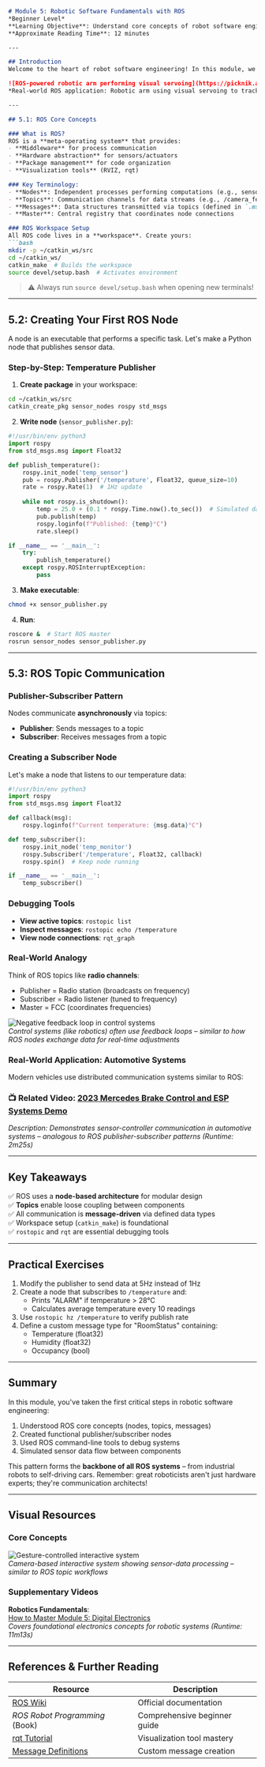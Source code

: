 ```markdown
# Module 5: Robotic Software Fundamentals with ROS  
*Beginner Level*  
**Learning Objective**: Understand core concepts of robot software engineering using ROS (Robot Operating System), including nodes, topics, and basic communication patterns.  
**Approximate Reading Time**: 12 minutes  

---

## Introduction  
Welcome to the heart of robot software engineering! In this module, we'll explore the **Robot Operating System (ROS)** – the industry-standard framework for building robotic systems. Unlike traditional operating systems, ROS provides tools and libraries to handle hardware abstraction, device drivers, and inter-process communication. By the end, you'll create your first ROS nodes and understand how robots communicate internally.  

![ROS-powered robotic arm performing visual servoing](https://picknik.ai/assets/images/blog_posts/2020-12-10-catch_arm.gif)  
*Real-world ROS application: Robotic arm using visual servoing to track and catch objects (Source: PickNik)*  

---

## 5.1: ROS Core Concepts  

### What is ROS?  
ROS is a **meta-operating system** that provides:  
- **Middleware** for process communication  
- **Hardware abstraction** for sensors/actuators  
- **Package management** for code organization  
- **Visualization tools** (RVIZ, rqt)  

### Key Terminology:  
- **Nodes**: Independent processes performing computations (e.g., sensor driver, navigation algorithm)  
- **Topics**: Communication channels for data streams (e.g., /camera_feed, /motor_commands)  
- **Messages**: Data structures transmitted via topics (defined in `.msg` files)  
- **Master**: Central registry that coordinates node connections  

### ROS Workspace Setup  
All ROS code lives in a **workspace**. Create yours:  
```bash
mkdir -p ~/catkin_ws/src  
cd ~/catkin_ws/  
catkin_make  # Builds the workspace  
source devel/setup.bash  # Activates environment  
```  
> ⚠️ Always run `source devel/setup.bash` when opening new terminals!  

---

## 5.2: Creating Your First ROS Node  
A node is an executable that performs a specific task. Let's make a Python node that publishes sensor data.  

### Step-by-Step: Temperature Publisher  
1. **Create package** in your workspace:  
```bash 
cd ~/catkin_ws/src  
catkin_create_pkg sensor_nodes rospy std_msgs  
```  

2. **Write node** (`sensor_publisher.py`):  
```python
#!/usr/bin/env python3  
import rospy  
from std_msgs.msg import Float32  

def publish_temperature():  
    rospy.init_node('temp_sensor')  
    pub = rospy.Publisher('/temperature', Float32, queue_size=10)  
    rate = rospy.Rate(1)  # 1Hz update  
    
    while not rospy.is_shutdown():  
        temp = 25.0 + (0.1 * rospy.Time.now().to_sec())  # Simulated data  
        pub.publish(temp)  
        rospy.loginfo(f"Published: {temp}°C")  
        rate.sleep()  

if __name__ == '__main__':  
    try:  
        publish_temperature()  
    except rospy.ROSInterruptException:  
        pass  
```  

3. **Make executable**:  
```bash  
chmod +x sensor_publisher.py  
```  

4. **Run**:  
```bash  
roscore &  # Start ROS master  
rosrun sensor_nodes sensor_publisher.py  
```  

---

## 5.3: ROS Topic Communication  

### Publisher-Subscriber Pattern  
Nodes communicate **asynchronously** via topics:  
- **Publisher**: Sends messages to a topic  
- **Subscriber**: Receives messages from a topic  

### Creating a Subscriber Node  
Let's make a node that listens to our temperature data:  

```python  
#!/usr/bin/env python3  
import rospy  
from std_msgs.msg import Float32  

def callback(msg):  
    rospy.loginfo(f"Current temperature: {msg.data}°C")  

def temp_subscriber():  
    rospy.init_node('temp_monitor')  
    rospy.Subscriber('/temperature', Float32, callback)  
    rospy.spin()  # Keep node running  

if __name__ == '__main__':  
    temp_subscriber()  
```  

### Debugging Tools  
- **View active topics**: `rostopic list`  
- **Inspect messages**: `rostopic echo /temperature`  
- **View node connections**: `rqt_graph`  

### Real-World Analogy  
Think of ROS topics like **radio channels**:  
- Publisher = Radio station (broadcasts on frequency)  
- Subscriber = Radio listener (tuned to frequency)  
- Master = FCC (coordinates frequencies)  

![Negative feedback loop in control systems](https://p16-ehi-sg.gauthstatic.com/tos-alisg-i-6e3a8cj6on-sg/d655935aedea41eda223a115cbc140ed~tplv-6e3a8cj6on-10.image)  
*Control systems (like robotics) often use feedback loops – similar to how ROS nodes exchange data for real-time adjustments*

### Real-World Application: Automotive Systems  
Modern vehicles use distributed communication systems similar to ROS:  

### 📺 Related Video: [2023 Mercedes Brake Control and ESP Systems Demo](https://www.youtube.com/watch?v=6LR0AafLxhc)  
*Description: Demonstrates sensor-controller communication in automotive systems – analogous to ROS publisher-subscriber patterns (Runtime: 2m25s)*  

---

## Key Takeaways  
✅ ROS uses a **node-based architecture** for modular design  
✅ **Topics** enable loose coupling between components  
✅ All communication is **message-driven** via defined data types  
✅ Workspace setup (`catkin_make`) is foundational  
✅ `rostopic` and `rqt` are essential debugging tools  

---

## Practical Exercises  
1. Modify the publisher to send data at 5Hz instead of 1Hz  
2. Create a node that subscribes to `/temperature` and:  
   - Prints "ALARM" if temperature > 28°C  
   - Calculates average temperature every 10 readings  
3. Use `rostopic hz /temperature` to verify publish rate  
4. Define a custom message type for "RoomStatus" containing:  
   - Temperature (float32)  
   - Humidity (float32)  
   - Occupancy (bool)  

---

## Summary  
In this module, you've taken the first critical steps in robotic software engineering:  
1. Understood ROS core concepts (nodes, topics, messages)  
2. Created functional publisher/subscriber nodes  
3. Used ROS command-line tools to debug systems  
4. Simulated sensor data flow between components  

This pattern forms the **backbone of all ROS systems** – from industrial robots to self-driving cars. Remember: great roboticists aren't just hardware experts; they're communication architects!

---

## Visual Resources  
### Core Concepts  
![Gesture-controlled interactive system](https://ars.els-cdn.com/content/image/1-s2.0-S266730532300087X-gr8.jpg)  
*Camera-based interactive system showing sensor-data processing – similar to ROS topic workflows*  

### Supplementary Videos  
**Robotics Fundamentals**:  
[How to Master Module 5: Digital Electronics](https://www.youtube.com/watch?v=1zPMrx0Wlu4)  
*Covers foundational electronics concepts for robotic systems (Runtime: 11m13s)*  

---

## References & Further Reading  
| Resource | Description |  
|----------|-------------|  
| [ROS Wiki](http://wiki.ros.org/) | Official documentation |  
| *ROS Robot Programming* (Book) | Comprehensive beginner guide |  
| [rqt Tutorial](http://wiki.ros.org/rqt/Tutorials) | Visualization tool mastery |  
| [Message Definitions](http://wiki.ros.org/msg) | Custom message creation |  
```